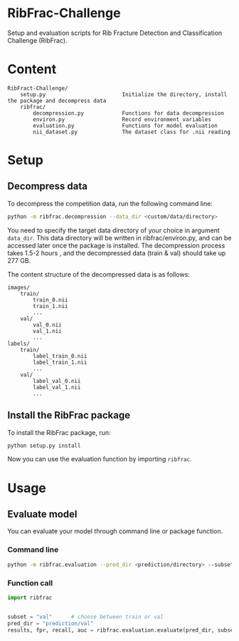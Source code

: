 # RibFrac-Challenge

Setup and evaluation scripts for Rib Fracture Detection and Classification Challenge (RibFrac).

# Content

```
RibFract-Challenge/
    setup.py                        Initialize the directory, install the package and decompress data
    ribfrac/
        decompression.py            Functions for data decompression
        environ.py                  Record environment variables
        evaluation.py               Functions for model evaluation
        nii_dataset.py              The dataset class for .nii reading
```

# Setup

## Decompress data
To decompress the competition data, run the following command line:
```bash
python -m ribfrac.decompression --data_dir <custom/data/directory>
```
You need to specify the target data directory of your choice in argument ```data_dir```. This data directory will be written in ribfrac/environ.py, and can be accessed later once the package is installed. The decompression process takes 1.5-2 hours , and the decompressed data (train & val) should take up 277 GB.

The content structure of the decompressed data is as follows:
```
images/
    train/
        train_0.nii
        train_1.nii
        ...
    val/
        val_0.nii
        val_1.nii
        ...
labels/
    train/
        label_train_0.nii
        label_train_1.nii
        ...
    val/
        label_val_0.nii
        label_val_1.nii
        ...
```

## Install the RibFrac package
To install the RibFrac package, run:
```bash
python setup.py install
```
Now you can use the evaluation function by importing ```ribfrac```.

# Usage

## Evaluate model
You can evaluate your model through command line or package function.
### Command line
```bash
python -m ribfrac.evaluation --pred_dir <prediction/directory> --subset <{train, val}>
```
### Function call
```python
import ribfrac


subset = "val"      # choose between train or val
pred_dir = "prediction/val"
results, fpr, recall, auc = ribfrac.evaluation.evaluate(pred_dir, subset)
```